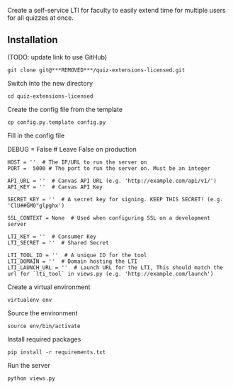 Create a self-service LTI for faculty to easily extend time for multiple users for all quizzes at once.

Installation
------------
(TODO: update link to use GitHub)

    git clone git@***REMOVED***/quiz-extensions-licensed.git

Switch into the new directory

    cd quiz-extensions-licensed

Create the config file from the template

	cp config.py.template config.py

Fill in the config file

DEBUG = False  # Leave False on production

	HOST = ''  # The IP/URL to run the server on
	PORT =  5000 # The port to run the server on. Must be an integer

	API_URL = ''  # Canvas API URL (e.g. 'http://example.com/api/v1/')
	API_KEY = ''  # Canvas API Key

	SECRET_KEY = ''  # A secret key for signing. KEEP THIS SECRET! (e.g. 'ClU##GM0"glpghx')

	SSL_CONTEXT = None  # Used when configuring SSL on a development server

	LTI_KEY = ''  # Consumer Key
	LTI_SECRET = ''  # Shared Secret

	LTI_TOOL_ID = ''  # A unique ID for the tool
	LTI_DOMAIN = ''  # Domain hosting the LTI
	LTI_LAUNCH_URL = ''  # Launch URL for the LTI, This should match the url for `lti_tool` in views.py (e.g. 'http://example.com/launch')


Create a virtual environment

	virtualenv env

Source the environment

	source env/bin/activate

Install required packages

	pip install -r requirements.txt

Run the server

	python views.py